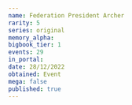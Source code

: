 ```yaml
---
name: Federation President Archer
rarity: 5
series: original
memory_alpha:
bigbook_tier: 1
events: 29
in_portal:
date: 28/12/2022
obtained: Event
mega: false
published: true
---
```



